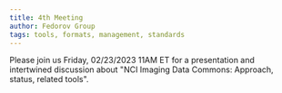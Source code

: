 ```yaml
---
title: 4th Meeting
author: Fedorov Group
tags: tools, formats, management, standards
---
```


Please join us Friday, 02/23/2023 11AM ET for a presentation and intertwined discussion about "NCI Imaging Data Commons: Approach, status, related tools".
